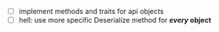 - [ ] implement methods and traits for api objects
- [ ] hell: use more specific Deserialize method for ***every* object**
